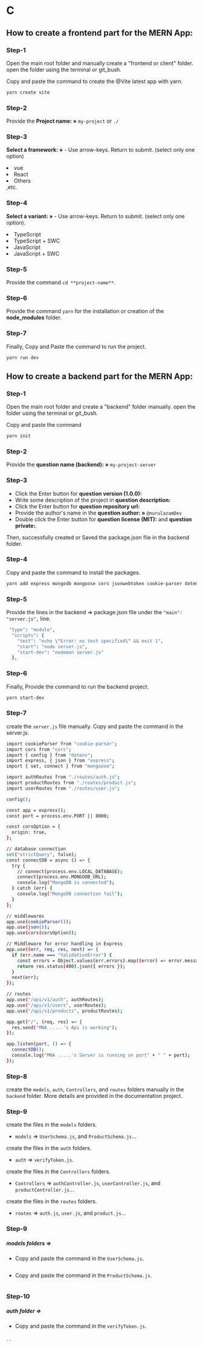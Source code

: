 # C

## How to create a frontend part for the MERN App:
### Step-1

Open the main root folder and manually create a "frontend or client" folder. open the folder using the terminal or git_bush. </b>

Copy and paste the command to create the @Vite latest app with yarn.
```bash
yarn create vite
```

### Step-2

Provide the **Project name: »** `my-project` or `./`

### Step-3

**Select a framework: »** - Use arrow-keys. Return to submit. (select only one option)

<li>vue</li>
<li>React</li>
<li>Others</li> ,etc.

### Step-4

**Select a variant: »** - Use arrow-keys. Return to submit. (select only one option).

<li>TypeScript</li>
<li>TypeScript + SWC</li>
<li>JavaScript</li>
<li>JavaScript + SWC</li>

### Step-5

Provide the command `cd **project-name**`.

### Step-6

Provide the command `yarn` for the installation or creation of the **node_modules** folder.

### Step-7

Finally, Copy and Paste the command to run the project.
```bash
yarn run dev
```

## How to create a backend part for the MERN App:

### Step-1

Open the main root folder and create a "backend" folder manually. open the folder using the terminal or git_bush. </b>

Copy and paste the command 
```bash
yarn init
```

### Step-2

Provide the **question name (backend): »** `my-project-server` 

### Step-3
- Click the Enter button for **question version (1.0.0):**
- Write some description of the project in **question description:**
- Click the Enter button for **question repository url:**
- Provide the author's name in the **question author: »** `@nurulazamDev`
- Double click the Enter button for **question license (MIT):** and **question private:**.

Then, successfully created or Saved the package.json file in the backend folder.

### Step-4

Copy and paste the command to install the packages.
```bash
yarn add express mongodb mongoose cors jsonwebtoken cookie-parser dotenv bcryptjs nodemon
```

### Step-5

Provide the lines in the backend => package.json file under the `"main": "server.js",` line.

```bash
 "type": "module",
  "scripts": {
    "test": "echo \"Error: no test specified\" && exit 1",
    "start": "node server.js",
    "start-dev": "nodemon server.js"
  },
```

### Step-6

Finally, Provide the command to run the backend project.
```bash
yarn start-dev
```

### Step-7
create the `server.js` file manually.
Copy and paste the command in the server.js.
```bash
import cookieParser from "cookie-parser";
import cors from "cors";
import { config } from "dotenv";
import express, { json } from "express";
import { set, connect } from "mongoose";

import authRoutes from "./routes/auth.js";
import productRoutes from "./routes/product.js";
import userRoutes from "./routes/user.js";

config();

const app = express();
const port = process.env.PORT || 8000;

const corsOption = {
  origin: true,
};

// database connection
set("strictQuery", false);
const connectDB = async () => {
  try {
    // connect(process.env.LOCAL_DATABASE);
    connect(process.env.MONGODB_URL);
    console.log("MongoDB is connected");
  } catch (err) {
    console.log("MongoDB connection fail");
  }
};

// middlewares
app.use(cookieParser());
app.use(json());
app.use(cors(corsOption));

// Middleware for error handling in Express
app.use((err, req, res, next) => {
  if (err.name === "ValidationError") {
    const errors = Object.values(err.errors).map((error) => error.message);
    return res.status(400).json({ errors });
  }
  next(err);
});

// routes
app.use("/api/v1/auth", authRoutes);
app.use("/api/v1/users", userRoutes);
app.use("/api/v1/products", productRoutes);

app.get("/", (req, res) => {
  res.send("MNA .....'s Api is working");
});

app.listen(port, () => {
  connectDB();
  console.log("MNA .....'s Server is running on port" + " " + port);
});
```

### Step-8
create the `models`, `auth`, `Controllers`, and `routes` folders manually in the `backend` folder. More details are provided in the documentation project.

### Step-9

create the files in the `models` folders. 
- `models` =>  `UserSchema.js`, and `ProductSchema.js`...

create the files in the `auth` folders. 
- `auth` => `verifyToken.js`.

create the files in the `Controllers` folders. 
- `Controllers` => `authController.js`, `userController.js`, and `productController.js`...

create the files in the `routes` folders. 
- `routes` => `auth.js`, `user.js`, and `product.js`...

### Step-9
##### models folders =>
- Copy and paste the command in the `UserSchema.js`.
```bash

```
- Copy and paste the command in the `ProductSchema.js`.
```bash

```
### Step-10
##### auth folder =>

- Copy and paste the command in the `verifyToken.js`.
```ba

``
